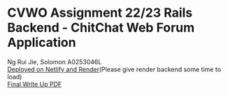 # CVWO Assignment 22/23 Rails Backend - ChitChat Web Forum Application
Ng Rui Jie, Solomon A0253046L\
[Deployed on Netlify and Render](https://chitchatcvwo.netlify.app/)(Please give render backend some time to load)\
[Final Write Up PDF](NgRuiJieSolomon_A0253046L_FinalWriteup.pdf)

